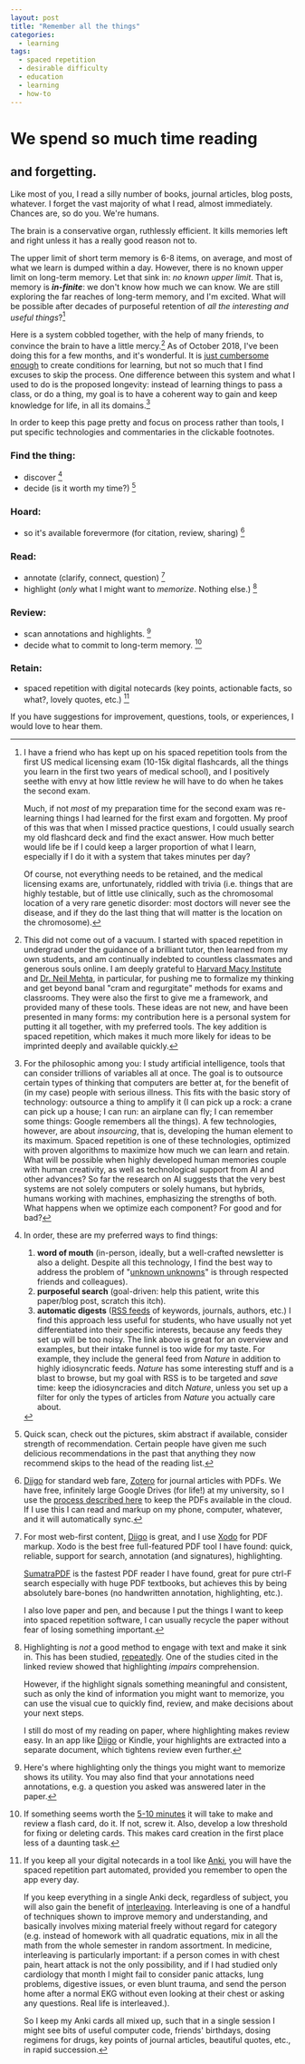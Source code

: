 ```yaml
---
layout: post
title: "Remember all the things"
categories:
  - learning
tags:
  - spaced repetition
  - desirable difficulty
  - education
  - learning
  - how-to
---
```


# We spend so much time reading
## and forgetting.

Like most of you, I read a silly number of books, journal articles, blog posts, whatever. I forget the vast majority of what I read, almost immediately. Chances are, so do you. We're humans.

The brain is a conservative organ, ruthlessly efficient. It kills memories left and right unless it has a really good reason not to.

The upper limit of short term memory is 6-8 items, on average, and most of what we learn is dumped within a day. However, there is no known upper limit on long-term memory. Let that sink in: _no known upper limit_. That is, memory is **_in-finite_**: we don't know how much we can know. We are still exploring the far reaches of long-term memory, and I'm excited. What will be possible after decades of purposeful retention of _all the interesting and useful things_?[^1]

Here is a system cobbled together, with the help of many friends, to convince the brain to have a little mercy.[^10] As of October 2018, I've been doing this for a few months, and it's wonderful. It is [just cumbersome enough](https://en.wikipedia.org/wiki/Desirable_difficulty) to create conditions for learning, but not so much that I find excuses to skip the process. One difference between this system and what I used to do is the proposed longevity: instead of learning things to pass a class, or do a thing, my goal is to have a coherent way to gain and keep knowledge for life, in all its domains.[^11]

In order to keep this page pretty and focus on process rather than tools, I put specific technologies and commentaries in the clickable footnotes.

### Find the thing:
- discover [^2]
- decide (is it worth my time?) [^3]

### Hoard:
- so it's available forevermore (for citation, review, sharing) [^9]

### Read:
- annotate (clarify, connect, question) [^4]
- highlight (_only_ what I might want to _memorize_. Nothing else.) [^5]

### Review:
- scan annotations and highlights. [^6]
- decide what to commit to long-term memory. [^7]

### Retain:
- spaced repetition with digital notecards (key points, actionable facts, so what?, lovely quotes, etc.) [^8]

If you have suggestions for improvement, questions, tools, or experiences, I would love to hear them.


[^1]: I have a friend who has kept up on his spaced repetition tools from the first US medical licensing exam (10-15k digital flashcards, all the things you learn in the first two years of medical school), and I positively seethe with envy at how little review he will have to do when he takes the second exam. <p> </p> Much, if not _most_ of my preparation time for the second exam was re-learning things I had learned for the first exam and forgotten. My proof of this was that when I missed practice questions, I could usually search my old flashcard deck and find the exact answer. How much better would life be if I could keep a larger proportion of what I learn, especially if I do it with a system that takes minutes per day? <p> </p> Of course, not everything needs to be retained, and the medical licensing exams are, unfortunately, riddled with trivia (i.e. things that are highly testable, but of little use clinically, such as the chromosomal location of a very rare genetic disorder: most doctors will never see the disease, and if they do the last thing that will matter is the location on the chromosome).

[^2]: In order, these are my preferred ways to find things:
    1. **word of mouth** (in-person, ideally, but a well-crafted newsletter is also a delight. Despite all this technology, I find the best way to address the problem of "[unknown unknowns](https://en.wikipedia.org/wiki/There_are_known_knowns)" is through respected friends and colleagues).
    2. **purposeful search** (goal-driven: help this patient, write this paper/blog post, scratch this itch).
    3. **automatic digests** ([RSS feeds](https://fraserlab.com/2013/09/28/The-Fraser-Lab-method-of-following-the-scientific-literature/) of keywords, journals, authors, etc.) I find this approach less useful for students, who have usually not yet differentiated into their specific interests, because any feeds they set up will be too noisy. The link above is great for an overview and examples, but their intake funnel is too wide for my taste. For example, they include the general feed from _Nature_ in addition to highly idiosyncratic feeds. _Nature_ has some interesting stuff and is a blast to browse, but my goal with RSS is to be targeted and _save_ time: keep the idiosyncracies and ditch _Nature_, unless you set up a filter for only the types of articles from _Nature_ you actually care about.

[^3]: Quick scan, check out the pictures, skim abstract if available, consider strength of recommendation. Certain people have given me such delicious recommendations in the past that anything they now recommend skips to the head of the reading list.

[^4]: For most web-first content, [Diigo](https://www.diigo.com) is great, and I use [Xodo](https://www.xodo.com/) for PDF markup.
    Xodo is the best free full-featured PDF tool I have found: quick, reliable, support for search, annotation (and signatures), highlighting.

    [SumatraPDF](https://www.sumatrapdfreader.org/free-pdf-reader.html) is the fastest PDF reader I have found, great for pure ctrl-F search especially with huge PDF textbooks, but achieves this by being absolutely bare-bones (no handwritten annotation, highlighting, etc.).

    I also love paper and pen, and because I put the things I want to keep into spaced repetition software, I can usually recycle the paper without fear of losing something important.

[^5]: Highlighting is _not_ a good method to engage with text and make it sink in. This has been studied, [repeatedly](https://eric.ed.gov/?id=EJ1021069). One of the studies cited in the linked review showed that highlighting _impairs_ comprehension.

    However, if the highlight signals something meaningful and consistent, such as only the kind of information you might want to memorize, you can use the visual cue to quickly find, review, and make decisions about your next steps.

    I still do most of my reading on paper, where highlighting makes review easy. In an app like [Diigo](https://www.diigo.com) or Kindle, your highlights are extracted into a separate document, which tightens review even further.

[^6]: Here's where highlighting only the things you might want to memorize shows its utility.
    You may also find that your annotations need annotations, e.g. a question you asked was answered later in the paper.

[^7]: If something seems worth the [5-10 minutes](http://augmentingcognition.com/ltm.html) it will take to make and review a flash card, do it. If not, screw it. Also, develop a low threshold for fixing or deleting cards. This makes card creation in the first place less of a daunting task.

[^8]: If you keep all your digital notecards in a tool like [Anki](http://ankiguide.com/getting-started-with-anki-srs/), you will have the spaced repetition part automated, provided you remember to open the app every day.

    If you keep everything in a single Anki deck, regardless of subject, you will also gain the benefit of [interleaving](https://www.scientificamerican.com/article/the-interleaving-effect-mixing-it-up-boosts-learning/). Interleaving is one of a handful of techniques shown to improve memory and understanding, and basically involves mixing material freely without regard for category (e.g. instead of homework with all quadratic equations, mix in all the math from the whole semester in random assortment. In medicine, interleaving is particularly important: if a person comes in with chest pain, heart attack is not the only possibility, and if I had studied only cardiology that month I might fail to consider panic attacks, lung problems, digestive issues, or even blunt trauma, and send the person home after a normal EKG without even looking at their chest or asking any questions. Real life is interleaved.).

    So I keep my Anki cards all mixed up, such that in a single session I might see bits of useful computer code, friends' birthdays, dosing regimens for drugs, key points of journal articles, beautiful quotes, etc., in rapid succession.

[^9]: [Diigo](https://www.diigo.com) for standard web fare, [Zotero](https://academicguides.waldenu.edu/library/zotero) for journal articles with PDFs. We have free, infinitely large Google Drives (for life!) at my university, so I use the [process described here](https://docs.google.com/document/d/1dmdLyZut4rpfPDF8Mt_JhgHLtYkmYS6kggkwn1lSGQQ/edit?usp=sharing) to keep the PDFs available in the cloud. If I use this I can read and markup on my phone, computer, whatever, and it will automatically sync.

[^10]: This did not come out of a vacuum. I started with spaced repetition in undergrad under the guidance of a brilliant tutor, then learned from my own students, and am continually indebted to countless classmates and generous souls online. I am deeply grateful to [Harvard Macy Institute](https://www.harvardmacy.org/index.php) and [Dr. Neil Mehta](https://www.linkedin.com/in/neilbmehta/), in particular, for pushing me to formalize my thinking and get beyond banal "cram and regurgitate" methods for exams and classrooms. They were also the first to give me a framework, and provided many of these tools. These ideas are not new, and have been presented in many forms: my contribution here is a personal system for putting it all together, with my preferred tools. The key addition is spaced repetition, which makes it much more likely for ideas to be imprinted deeply and available quickly.

[^11]: For the philosophic among you: I study artificial intelligence, tools that can consider trillions of variables all at once. The goal is to outsource certain types of thinking that computers are better at, for the benefit of (in my case) people with serious illness. This fits with the basic story of technology: outsource a thing to amplify it (I can pick up a rock: a crane can pick up a house; I can run: an airplane can fly; I can remember some things: Google remembers all the things).
    A few technologies, however, are about _insourcing_, that is, developing the human element to its maximum. Spaced repetition is one of these technologies, optimized with proven algorithms to maximize how much we can learn and retain. What will be possible when highly developed human memories couple with human creativity, as well as technological support from AI and other advances? So far the research on AI suggests that the very best systems are not solely computers or solely humans, but hybrids, humans working with machines, emphasizing the strengths of both. What happens when we optimize each component? For good and for bad?
